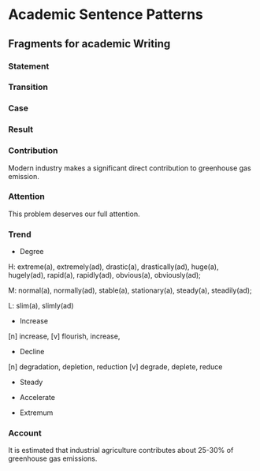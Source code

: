 # Academic Sentence Patterns 

## Fragments for academic Writing

### Statement

### Transition

### Case

### Result

### Contribution

Modern industry makes a significant direct contribution to greenhouse gas emission.

### Attention

This problem deserves our full attention.

### Trend

* Degree
  
H: extreme(a), extremely(ad), drastic(a), drastically(ad), huge(a), hugely(ad), rapid(a), rapidly(ad), obvious(a), obviously(ad);

M: normal(a), normally(ad), stable(a), stationary(a), steady(a), steadily(ad);

L: slim(a), slimly(ad)

* Increase

[n] increase,
[v] flourish, increase,

* Decline

[n] degradation, depletion, reduction
[v] degrade, deplete, reduce

* Steady

* Accelerate

* Extremum

### Account

It is estimated that industrial agriculture contributes about 25-30% of greenhouse gas emissions.


